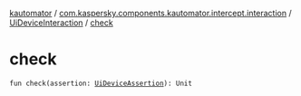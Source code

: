 [kautomator](../../index.md) / [com.kaspersky.components.kautomator.intercept.interaction](../index.md) / [UiDeviceInteraction](index.md) / [check](./check.md)

# check

`fun check(assertion: `[`UiDeviceAssertion`](../../com.kaspersky.components.kautomator.intercept.operation/-ui-device-assertion.md)`): Unit`